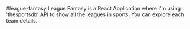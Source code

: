 #league-fantasy
League Fantasy is a React Application where I'm using 'thesportsdb' API to show all the leagues in sports. You can explore each team details.
